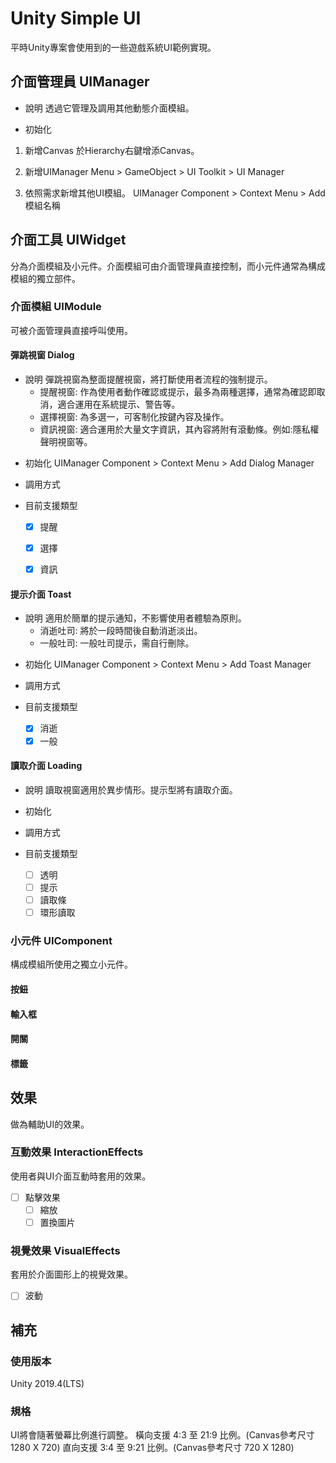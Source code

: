 # Unity Simple UI
平時Unity專案會使用到的一些遊戲系統UI範例實現。

## 介面管理員 UIManager

+ 說明
透過它管理及調用其他動態介面模組。

* 初始化
 1. 新增Canvas
於Hierarchy右鍵增添Canvas。

 2. 新增UIManager
Menu > GameObject > UI Toolkit > UI Manager

 3. 依照需求新增其他UI模組。
UIManager Component > Context Menu > Add 模組名稱

## 介面工具 UIWidget
分為介面模組及小元件。介面模組可由介面管理員直接控制，而小元件通常為構成模組的獨立部件。

### 介面模組 UIModule
可被介面管理員直接呼叫使用。

#### 彈跳視窗 Dialog

+ 說明
彈跳視窗為整面提醒視窗，將打斷使用者流程的強制提示。
	+ 提醒視窗: 作為使用者動作確認或提示，最多為兩種選擇，通常為確認即取消，適合運用在系統提示、警告等。
	+ 選擇視窗: 為多選一，可客制化按鍵內容及操作。
	+ 資訊視窗: 適合運用於大量文字資訊，其內容將附有滾動條。例如:隱私權聲明視窗等。

* 初始化
UIManager Component > Context Menu > Add Dialog Manager

* 調用方式

* 目前支援類型
	- [x] 提醒
	- [x] 選擇
	- [x] 資訊



#### 提示介面 Toast
+ 說明
適用於簡單的提示通知，不影響使用者體驗為原則。
	+ 消逝吐司: 將於一段時間後自動消逝淡出。
	+ 一般吐司: 一般吐司提示，需自行刪除。

* 初始化
UIManager Component > Context Menu > Add Toast Manager

* 調用方式

* 目前支援類型
	- [x] 消逝
	- [x] 一般

#### 讀取介面 Loading
+ 說明
讀取視窗適用於異步情形。提示型將有讀取介面。

* 初始化

* 調用方式

* 目前支援類型
	- [ ] 透明
	- [ ] 提示
	- [ ] 讀取條
	- [ ] 環形讀取

### 小元件 UIComponent
構成模組所使用之獨立小元件。
#### 按鈕
#### 輸入框
#### 開關
#### 標籤

## 效果
做為輔助UI的效果。
### 互動效果 InteractionEffects
使用者與UI介面互動時套用的效果。
- [ ] 點擊效果
    - [ ] 縮放
    - [ ] 置換圖片

### 視覺效果 VisualEffects
套用於介面圖形上的視覺效果。
- [ ] 波動

## 補充

### 使用版本
Unity 2019.4(LTS)
### 規格
UI將會隨著螢幕比例進行調整。
橫向支援 4:3 至 21:9 比例。(Canvas參考尺寸 1280 X 720)
直向支援 3:4 至 9:21 比例。(Canvas參考尺寸 720 X 1280)


